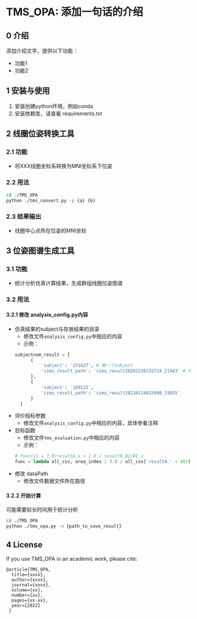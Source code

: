 # TMS_OPA: 添加一句话的介绍

## 0 介绍

添加介绍文字，提供以下功能：

- 功能1
- 功能2

## 1 安装与使用

1. 安装创建python环境，例如conda
2. 安装依赖库，请查看 requirements.txt

## 2 线圈位姿转换工具
### 2.1 功能
- 将XXX线圈坐标系转换为MNI坐标系下位姿


### 2.2 用法
```bash
cd ./TMS_OPA
python ./tms_convert.py -p {a} {b}
```
### 2.3 结果输出
- 线圈中心点所在位姿的MNI坐标

## 3 位姿图谱生成工具
### 3.1 功能
- 统计分析仿真计算结果，生成群组线圈位姿图谱
### 3.2 用法
#### 3.2.1 修改 analysis_config.py内容
- 仿真结果的subject与存放结果的目录
  - 修改文件`analysis_config.py`中相应的内容
  - 示例：
  ```python
  subjectnum_result = [
        {
            'subject': '151627', # 第一个subject
            'simu_result_path': 'simu_result20201226232724_21443' # 对应的仿真结果目录
        },
        {
            'subject': '160123',
            'simu_result_path': 'simu_result20210124015948_33635'
        }
    ]
  ```
- 评价指标参数
  - 修改文件`analysis_config.py`中相应的内容，具体参看注释
- 目标函数
  - 修改文件`tms_evaluation.py`中相应的内容
  - 示例：
  ```python
  # func(x) = 3.0/resultA_x + 1.0 / resultB_B2/B1_x
  func = lambda all_csv, area_index : 3.0 / all_csv['resultA_' + str(area_index)] + 1.0 / all_csv['resultB_B2/B1_' + str(area_index)]
  ```
- 修改 dataPath
  - 修改文件数据文件所在路径

#### 3.2.2 开始计算
可能需要较长时间用于统计分析
```bash
cd ./TMS_OPA
python ./tms_opa.py -o {path_to_save_result}
```

## 4 License

If you use TMS_OPA in an academic work, please cite:
  
    @article{TMS_OPA,
      title={xxxx},
      author={xxxx},
      journal={xxxx}, 
      volume={xx},
      number={xx},
      pages={xx-xx},
      year={2022}
     }